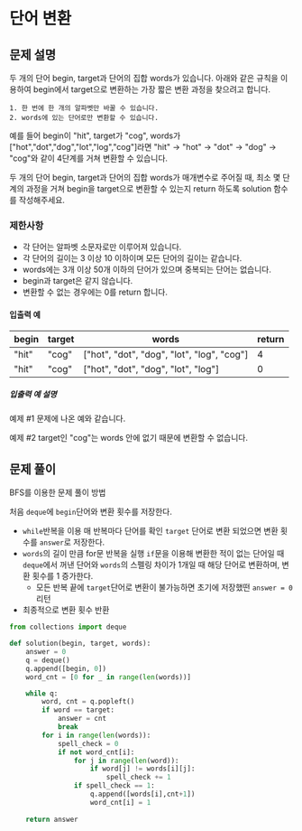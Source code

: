 
# 단어 변환

## 문제 설명

두 개의 단어 begin, target과 단어의 집합 words가 있습니다. 아래와 같은 규칙을 이용하여 begin에서 target으로 변환하는 가장 짧은 변환 과정을 찾으려고 합니다.

```
1. 한 번에 한 개의 알파벳만 바꿀 수 있습니다.
2. words에 있는 단어로만 변환할 수 있습니다.
```

예를 들어 begin이 "hit", target가 "cog", words가 ["hot","dot","dog","lot","log","cog"]라면 "hit" -> "hot" -> "dot" -> "dog" -> "cog"와 같이 4단계를 거쳐 변환할 수 있습니다.

두 개의 단어 begin, target과 단어의 집합 words가 매개변수로 주어질 때, 최소 몇 단계의 과정을 거쳐 begin을 target으로 변환할 수 있는지 return 하도록 solution 함수를 작성해주세요.

### 제한사항

- 각 단어는 알파벳 소문자로만 이루어져 있습니다.
- 각 단어의 길이는 3 이상 10 이하이며 모든 단어의 길이는 같습니다.
- words에는 3개 이상 50개 이하의 단어가 있으며 중복되는 단어는 없습니다.
- begin과 target은 같지 않습니다.
- 변환할 수 없는 경우에는 0를 return 합니다.

#### 입출력 예

| begin | target | words                                      | return |
| ----- | ------ | ------------------------------------------ | ------ |
| "hit" | "cog"  | ["hot", "dot", "dog", "lot", "log", "cog"] | 4      |
| "hit" | "cog"  | ["hot", "dot", "dog", "lot", "log"]        | 0      |

##### 입출력 예 설명

예제 #1
문제에 나온 예와 같습니다.

예제 #2
target인 "cog"는 words 안에 없기 때문에 변환할 수 없습니다.



## 문제 풀이

BFS를 이용한 문제 풀이 방법

처음 `deque`에 `begin`단어와 변환 횟수를 저장한다. 

- `while`반복을 이용 매 반복마다 단어를 확인 `target` 단어로 변환 되었으면 변환 횟수를 `answer`로 저장한다.
- `words`의 길이 만큼 for문 반복을 실행 `if`문을 이용해 변환한 적이 없는 단어일 때 `deque`에서 꺼낸 단어와 `words`의 스펠링 차이가 1개일 때 해당 단어로 변환하며, 변환 횟수를 1 증가한다.
  - 모든 반복 끝에 `target`단어로 변환이 불가능하면 초기에 저장했떤 `answer = 0` 리턴
- 최종적으로 변환 횟수 반환

```python
from collections import deque

def solution(begin, target, words):
    answer = 0
    q = deque()
    q.append([begin, 0])
    word_cnt = [0 for _ in range(len(words))]

    while q:
        word, cnt = q.popleft()
        if word == target:
            answer = cnt
            break
        for i in range(len(words)):
            spell_check = 0
            if not word_cnt[i]:
                for j in range(len(word)):
                    if word[j] != words[i][j]:
                        spell_check += 1
                if spell_check == 1:
                    q.append([words[i],cnt+1])
                    word_cnt[i] = 1
    
    return answer
```
